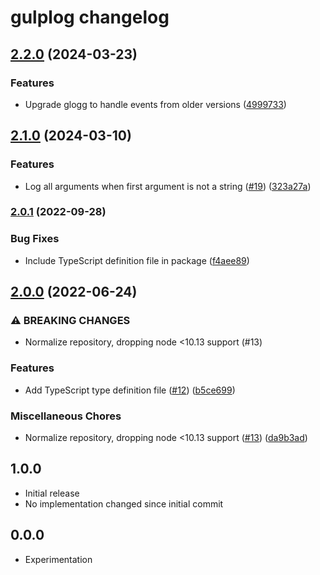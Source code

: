 # gulplog changelog

## [2.2.0](https://www.github.com/gulpjs/gulplog/compare/v2.1.0...v2.2.0) (2024-03-23)


### Features

* Upgrade glogg to handle events from older versions ([4999733](https://www.github.com/gulpjs/gulplog/commit/4999733621311f409bf29673361315ee023cb261))

## [2.1.0](https://www.github.com/gulpjs/gulplog/compare/v2.0.1...v2.1.0) (2024-03-10)


### Features

* Log all arguments when first argument is not a string ([#19](https://www.github.com/gulpjs/gulplog/issues/19)) ([323a27a](https://www.github.com/gulpjs/gulplog/commit/323a27aa8d451d4389adbfea8dbd2317c1b44451))

### [2.0.1](https://www.github.com/gulpjs/gulplog/compare/v2.0.0...v2.0.1) (2022-09-28)


### Bug Fixes

* Include TypeScript definition file in package ([f4aee89](https://www.github.com/gulpjs/gulplog/commit/f4aee89952538290511ff4c7585e9ed35170ccdf))

## [2.0.0](https://www.github.com/gulpjs/gulplog/compare/v1.0.0...v2.0.0) (2022-06-24)


### ⚠ BREAKING CHANGES

* Normalize repository, dropping node <10.13 support (#13)

### Features

* Add TypeScript type definition file ([#12](https://www.github.com/gulpjs/gulplog/issues/12)) ([b5ce699](https://www.github.com/gulpjs/gulplog/commit/b5ce699f8646d9c5f231e3a4a130d61891545e2a))


### Miscellaneous Chores

* Normalize repository, dropping node <10.13 support ([#13](https://www.github.com/gulpjs/gulplog/issues/13)) ([da9b3ad](https://www.github.com/gulpjs/gulplog/commit/da9b3ad292e47c1d7f379f142394f29bb3f15be4))

## 1.0.0

- Initial release
- No implementation changed since initial commit

## 0.0.0

- Experimentation
